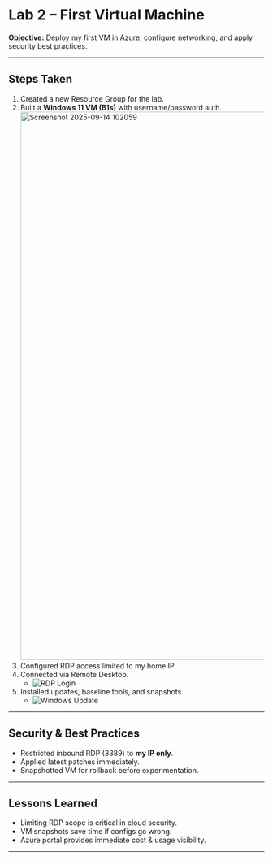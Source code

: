 # Lab 2 – First Virtual Machine

**Objective:** Deploy my first VM in Azure, configure networking, and apply security best practices.

---

## Steps Taken
1. Created a new Resource Group for the lab.
2. Built a **Windows 11 VM (B1s)** with username/password auth.
   <img width="1920" height="1080" alt="Screenshot 2025-09-14 102059" src="https://github.com/user-attachments/assets/62a933ae-0150-4f73-9c8e-e6d9d00a843c" />
3. Configured RDP access limited to my home IP.
4. Connected via Remote Desktop.
   - ![RDP Login](artifacts/screenshots/rdp-login.png)
5. Installed updates, baseline tools, and snapshots.
   - ![Windows Update](artifacts/screenshots/windows-update.png)

---

## Security & Best Practices
- Restricted inbound RDP (3389) to **my IP only**.
- Applied latest patches immediately.
- Snapshotted VM for rollback before experimentation.

---

## Lessons Learned
- Limiting RDP scope is critical in cloud security.
- VM snapshots save time if configs go wrong.
- Azure portal provides immediate cost & usage visibility.

---
